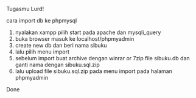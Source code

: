Tugasmu Lurd!


cara import db ke phpmysql
1. nyalakan xampp pilih start pada apache dan mysqli_query
2. buka browser masuk ke localhost/phpmyadmin
3. create new db dan beri nama sibuku
4. lalu pilih menu import
5. sebelum import  buat archive dengan winrar or 7zip file sibuku.db dan ganti nama dengan sibuku.sql.zip
6. lalu upload file sibuku.sql.zip pada menu import pada halaman phpmyadmin

Done
